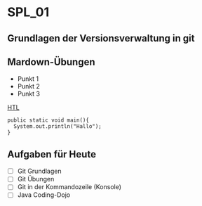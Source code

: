# SPL_01

## Grundlagen der Versionsverwaltung in git

## Mardown-Übungen

* Punkt 1
* Punkt 2
* Punkt 3

[HTL](https://htl-leoben.org)

```
public static void main(){
  System.out.println("Hallo");
}
```

## Aufgaben für Heute
- [ ] Git Grundlagen
- [ ] Git Übungen
- [ ] Git in der Kommandozeile (Konsole)
- [ ] Java Coding-Dojo
